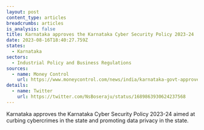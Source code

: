 ```yaml
---
layout: post
content_type: articles
breadcrumbs: articles
is_analysis: false
title: Karnataka approves the Karnataka Cyber Security Policy 2023-24
date: 2023-08-16T18:40:27.759Z
states:
  - Karnataka
sectors:
  - Industrial Policy and Business Regulations
sources:
  - name: Money Control
    url: https://www.moneycontrol.com/news/india/karnataka-govt-approves-cyber-security-policy-11152501.html
details:
  - name: Twitter
    url: https://twitter.com/NsBoseraju/status/1689863930624237568
---
```

Karnataka approves the Karnataka Cyber Security Policy 2023-24 aimed at curbing cybercrimes in the state and promoting data privacy in the state.